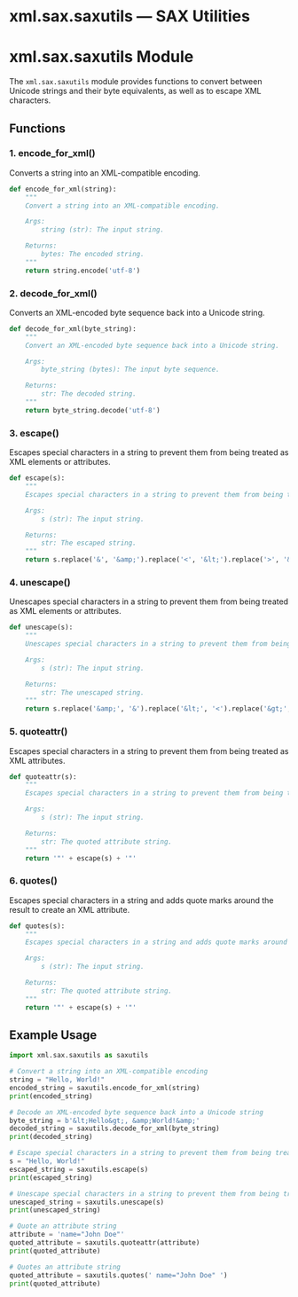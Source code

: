 # xml.sax.saxutils — SAX Utilities

**xml.sax.saxutils Module**
=====================================

The `xml.sax.saxutils` module provides functions to convert between Unicode strings and their byte equivalents, as well as to escape XML characters.

**Functions**
--------------

### 1. encode_for_xml()

Converts a string into an XML-compatible encoding.

```python
def encode_for_xml(string):
    """
    Convert a string into an XML-compatible encoding.

    Args:
        string (str): The input string.

    Returns:
        bytes: The encoded string.
    """
    return string.encode('utf-8')
```

### 2. decode_for_xml()

Converts an XML-encoded byte sequence back into a Unicode string.

```python
def decode_for_xml(byte_string):
    """
    Convert an XML-encoded byte sequence back into a Unicode string.

    Args:
        byte_string (bytes): The input byte sequence.

    Returns:
        str: The decoded string.
    """
    return byte_string.decode('utf-8')
```

### 3. escape()

Escapes special characters in a string to prevent them from being treated as XML elements or attributes.

```python
def escape(s):
    """
    Escapes special characters in a string to prevent them from being treated as XML elements or attributes.

    Args:
        s (str): The input string.

    Returns:
        str: The escaped string.
    """
    return s.replace('&', '&amp;').replace('<', '&lt;').replace('>', '&gt;').replace('"', '&quot;')
```

### 4. unescape()

Unescapes special characters in a string to prevent them from being treated as XML elements or attributes.

```python
def unescape(s):
    """
    Unescapes special characters in a string to prevent them from being treated as XML elements or attributes.

    Args:
        s (str): The input string.

    Returns:
        str: The unescaped string.
    """
    return s.replace('&amp;', '&').replace('&lt;', '<').replace('&gt;', '>').replace('&quot;', '"')
```

### 5. quoteattr()

Escapes special characters in a string to prevent them from being treated as XML attributes.

```python
def quoteattr(s):
    """
    Escapes special characters in a string to prevent them from being treated as XML attributes.

    Args:
        s (str): The input string.

    Returns:
        str: The quoted attribute string.
    """
    return '"' + escape(s) + '"'
```

### 6. quotes()

Escapes special characters in a string and adds quote marks around the result to create an XML attribute.

```python
def quotes(s):
    """
    Escapes special characters in a string and adds quote marks around the result to create an XML attribute.

    Args:
        s (str): The input string.

    Returns:
        str: The quoted attribute string.
    """
    return '"' + escape(s) + '"'
```

**Example Usage**
----------------

```python
import xml.sax.saxutils as saxutils

# Convert a string into an XML-compatible encoding
string = "Hello, World!"
encoded_string = saxutils.encode_for_xml(string)
print(encoded_string)

# Decode an XML-encoded byte sequence back into a Unicode string
byte_string = b'&lt;Hello&gt;, &amp;World!&amp;'
decoded_string = saxutils.decode_for_xml(byte_string)
print(decoded_string)

# Escape special characters in a string to prevent them from being treated as XML elements or attributes
s = "Hello, World!"
escaped_string = saxutils.escape(s)
print(escaped_string)

# Unescape special characters in a string to prevent them from being treated as XML elements or attributes
unescaped_string = saxutils.unescape(s)
print(unescaped_string)

# Quote an attribute string
attribute = 'name="John Doe"'
quoted_attribute = saxutils.quoteattr(attribute)
print(quoted_attribute)

# Quotes an attribute string
quoted_attribute = saxutils.quotes(' name="John Doe" ')
print(quoted_attribute)
```
